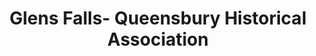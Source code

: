 ---
layout: repo
title: "Glens Falls- Queensbury Historical Association"
id: 20521
permalink: repos/20521/
---
